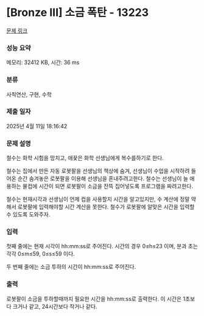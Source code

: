 # [Bronze III] 소금 폭탄 - 13223 

[문제 링크](https://www.acmicpc.net/problem/13223) 

### 성능 요약

메모리: 32412 KB, 시간: 36 ms

### 분류

사칙연산, 구현, 수학

### 제출 일자

2025년 4월 11일 18:16:42

### 문제 설명

<p>철수는 화학 시험을 망치고, 애꿎은 화학 선생님에게 복수를하기로 한다.</p>

<p>철수는 집에서 만든 자동 로봇팔을 선생님의 책상에 숨겨, 선생님이 수업을 시작하려 들어온 순간 숨겨놓은 로봇팔을 이용해 선생님을 혼내주려고한다. 철수는 선생님이 늘 애용하는 물컵에 시간이 되면 로봇팔이 소금을 잔뜩 집어넣도록 프로그램을 짜려고한다.</p>

<p>철수는 현재시각과 선생님이 언제 컵을 사용할지 시간을 알고있지만, 수 계산에 정말 약해서 로봇팔에 입력해야할 시간 계산을 못한다. 철수가 로봇팔에 알맞은 시간을 입력할수 있도록 도와주자.</p>

### 입력 

 <p>첫째 줄에는 현재 시각이 hh:mm:ss로 주어진다. 시간의 경우 0≤h≤23 이며, 분과 초는 각각 0≤m≤59, 0≤s≤59 이다.</p>

<p>두 번째 줄에는 소금 투하의 시간이 hh:mm:ss로 주어진다.</p>

### 출력 

 <p>로봇팔이 소금을 투하할때까지 필요한 시간을 hh:mm:ss로 출력한다. 이 시간은 1초보다 크거나 같고, 24시간보다 작거나 같다.</p>

